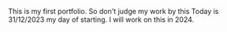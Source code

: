 This is my first portfolio. So don't judge my work by this
Today is 31/12/2023 my day of starting. 
I will work on this in 2024.
